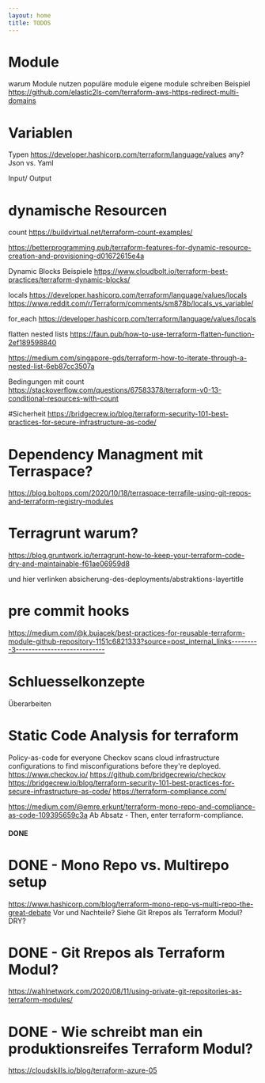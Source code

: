 ```yaml
---
layout: home
title: TODOS
---
```


# Module
warum Module nutzen
populäre module
eigene module schreiben
Beispiel https://github.com/elastic2ls-com/terraform-aws-https-redirect-multi-domains

# Variablen
Typen https://developer.hashicorp.com/terraform/language/values
any?
Json vs. Yaml

Input/ Output

# dynamische Resourcen
count https://buildvirtual.net/terraform-count-examples/

https://betterprogramming.pub/terraform-features-for-dynamic-resource-creation-and-provisioning-d01672615e4a

Dynamic Blocks Beispiele https://www.cloudbolt.io/terraform-best-practices/terraform-dynamic-blocks/

locals https://developer.hashicorp.com/terraform/language/values/locals
https://www.reddit.com/r/Terraform/comments/sm878b/locals_vs_variable/


for_each https://developer.hashicorp.com/terraform/language/values/locals

flatten nested lists https://faun.pub/how-to-use-terraform-flatten-function-2ef189598840

https://medium.com/singapore-gds/terraform-how-to-iterate-through-a-nested-list-6eb87cc3507a

Bedingungen mit count https://stackoverflow.com/questions/67583378/terraform-v0-13-conditional-resources-with-count

#Sicherheit
https://bridgecrew.io/blog/terraform-security-101-best-practices-for-secure-infrastructure-as-code/



# Dependency Managment mit Terraspace?
https://blog.boltops.com/2020/10/18/terraspace-terrafile-using-git-repos-and-terraform-registry-modules


# Terragrunt warum?
https://blog.gruntwork.io/terragrunt-how-to-keep-your-terraform-code-dry-and-maintainable-f61ae06959d8

und hier verlinken absicherung-des-deployments/abstraktions-layertitle

# pre commit hooks
https://medium.com/@k.bujacek/best-practices-for-reusable-terraform-module-github-repository-1151c6821333?source=post_internal_links---------3----------------------------


# Schluesselkonzepte
Überarbeiten







# Static Code Analysis for terraform
Policy-as-code for everyone
Checkov scans cloud infrastructure configurations to find misconfigurations before they're deployed.
https://www.checkov.io/
https://github.com/bridgecrewio/checkov
https://bridgecrew.io/blog/terraform-security-101-best-practices-for-secure-infrastructure-as-code/
https://terraform-compliance.com/

https://medium.com/@emre.erkunt/terraform-mono-repo-and-compliance-as-code-109395659c3a
Ab Absatz - Then, enter terraform-compliance.

#### DONE ###

# DONE - Mono Repo vs. Multirepo setup
https://www.hashicorp.com/blog/terraform-mono-repo-vs-multi-repo-the-great-debate
Vor und Nachteile?
Siehe Git Rrepos als Terraform Modul?
DRY?

# DONE -  Git Rrepos als Terraform Modul?
https://wahlnetwork.com/2020/08/11/using-private-git-repositories-as-terraform-modules/

# DONE - Wie schreibt man ein produktionsreifes Terraform Modul?
https://cloudskills.io/blog/terraform-azure-05
